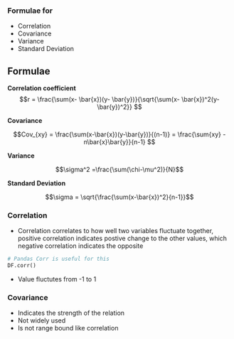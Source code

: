 ### Formulae for 
- Correlation
- Covariance
- Variance
- Standard Deviation

## Formulae

**Correlation coefficient**
$$r = \frac{\sum(x- \bar{x})(y- \bar{y})}{\sqrt{\sum(x- \bar{x})^2(y- \bar{y})^2}} $$

**Covariance**

$$Cov_{xy} = \frac{\sum(x-\bar{x})(y-\bar{y})}{(n-1)} = \frac{\sum{xy} - n\bar{x}\bar{y}}{n-1} $$

**Variance**

$$\sigma^2 =\frac{\sum(\chi-\mu^2)}{N}$$

**Standard Deviation**

$$\sigma = \sqrt{\frac{\sum(x-\bar{x})^2}{n-1}}$$

### Correlation
- Correlation correlates to how well two variables fluctuate together, positive correlation indicates postive change to the other values, which negative correlation indicates the opposite
```py  
# Pandas Corr is useful for this
DF.corr()
```
- Value fluctutes from -1 to 1



### Covariance
- Indicates the strength of the relation
- Not widely used
- Is not range bound like correlation

